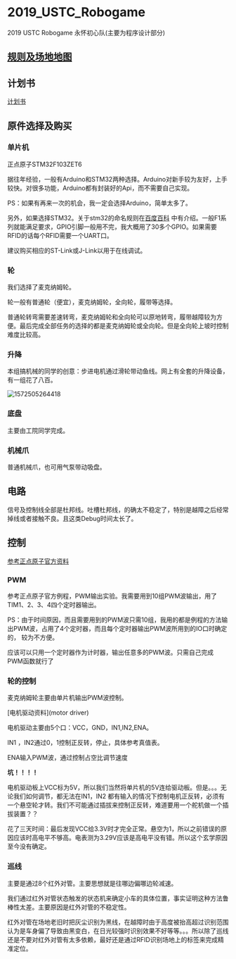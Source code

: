 # 2019_USTC_Robogame
2019 USTC Robogame 永怀初心队(主要为程序设计部分)

## [规则及场地地图](Rules)

## 计划书

[计划书](plan/plan.doc)

## 原件选择及购买

### 单片机

正点原子STM32F103ZET6

据往年经验，一般有Arduino和STM32两种选择。Arduino对新手较为友好，上手较快。对很多功能，Arduino都有封装好的Api，而不需要自己实现。

PS：如果有再来一次的机会，我一定会选择Arduino，简单太多了。

另外，如果选择STM32。关于stm32的命名规则在[百度百科](<https://baike.baidu.com/item/stm32/9133302?fr=aladdin>) 中有介绍。一般F1系列就能满足要求，GPIO引脚一般用不完，我大概用了30多个GPIO。如果需要RFID的话每个RFID需要一个UART口。

建议购买相应的ST-Link或J-Link以用于在线调试。

### 轮

我们选择了麦克纳姆轮。

轮一般有普通轮（便宜），麦克纳姆轮，全向轮，履带等选择。

普通轮转弯需要差速转弯，麦克纳姆轮和全向轮可以原地转弯，履带越障较为方便。最后完成全部任务的选择的都是麦克纳姆轮或全向轮。但是全向轮上坡时控制难度比较高。

### 升降

本组搞机械的同学的创意：步进电机通过滑轮带动鱼线。网上有全套的升降设备，有一组花了八百。

![1572505264418](figs/1572505264418.png)

### 底盘

主要由工院同学完成。

### 机械爪

普通机械爪，也可用气泵带动吸盘。

## 电路

信号及控制线全部是杜邦线。吐槽杜邦线，的确太不稳定了，特别是越障之后经常掉线或者接触不良。且这类Debug时间太长了。

## 控制

[参考正点原子官方资料](<http://openedv.com/thread-13912-1-1.html>)

### PWM

参考正点原子官方例程，PWM输出实验。我需要用到10组PWM波输出，用了TIM1、2、3、4四个定时器输出。

PS：由于时间原因，而且需要用到的PWM波只需10组，我用的都是例程的方法输出PWM波，占用了4个定时器，而且每个定时器输出PWM波所用到的IO口时确定的， 较为不方便。

应该可以只用一个定时器作为计时器，输出任意多的PWM波。只需自己完成PWM函数就行了

### 轮的控制

麦克纳姆轮主要由单片机输出PWM波控制。

[电机驱动资料](motor driver)

电机驱动主要由5个口：VCC，GND，IN1,IN2,ENA。

IN1 ，IN2通过0，1控制正反转，停止，具体参考真值表。

ENA输入PWM波，通过控制占空比调节速度

**坑！！！！**

电机驱动板上VCC标为5V，所以我们当然将单片机的5V连给驱动板。但是。。。无论我们如何调节，都无法在IN1，IN2 都有输入的情况下控制电机正反转，必须有一个悬空轮才转。我们不可能通过插拔来控制正反转，难道要用一个舵机做一个插拔装置？？

花了三天时间：最后发现VCC给3.3V时才完全正常。悬空为1，所以之前错误的原因应该时高电平不够高。电表测为3.29V应该是高电平没有错。所以这个玄学原因至今没有确定。

### 巡线

主要是通过8个红外对管。主要思想就是往哪边偏哪边轮减速。

我们通过红外对管状态触发的状态机来确定小车的具体位置，事实证明这种方法鲁棒性太差。主要原因是红外对管的不稳定性。

红外对管在场地老旧时把灰尘识别为黑线，在越障时由于高度被抬高超过识别范围认为是车身偏了导致由黑变白，在日光较强时识别效果不好等等。。。所以除了巡线还是不要对红外对管有太多依赖，最好还是通过RFID识别场地上的标签来完成精准定位。

